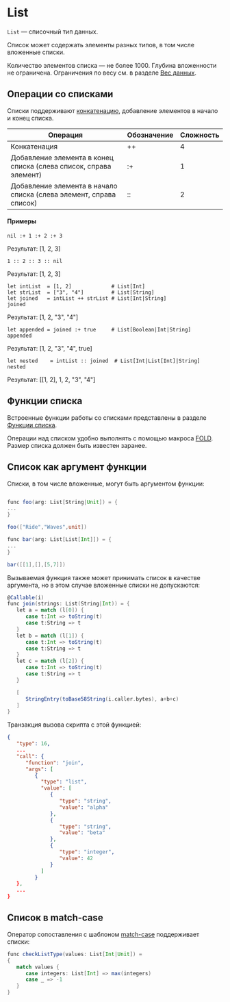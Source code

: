# List

`List` — списочный тип данных.

Список может содержать элементы разных типов, в том числе вложенные списки.

Количество элементов списка — не более 1000. Глубина вложенности не ограничена. Ограничения по весу см. в разделе [Вес данных](/ru/ride/limits/weight).

## Операции со списками

Списки поддерживают [конкатенацию](https://ru.wikipedia.org/wiki/Конкатенация), добавление элементов в начало и конец списка.

| Операция | Обозначение | Сложность |
|---|---|---|
| Конкатенация  | ++  | 4 |
| Добавление элемента в конец списка (слева список, справа элемент) | :+ | 1 |
| Добавление элемента в начало списка (слева элемент, справа список) | :: | 2 |

#### Примеры

```ride
nil :+ 1 :+ 2 :+ 3
```

Результат: [1, 2, 3]

```ride
1 :: 2 :: 3 :: nil
```

Результат: [1, 2, 3]

```ride
let intList  = [1, 2]             # List[Int]
let strList  = ["3", "4"]         # List[String]
let joined   = intList ++ strList # List[Int|String]
joined
```

Результат: [1, 2, "3", "4"]

```ride
let appended = joined :+ true     # List[Boolean|Int|String]
appended
```

Результат: [1, 2, "3", "4", true]

```ride
let nested    = intList :: joined  # List[Int|List[Int]|String]
nested
```

Результат: [[1, 2], 1, 2, "3", "4"]

## Функции списка

Встроенные функции работы со списками представлены в разделе [Функции списка](/ru/ride/functions/built-in-functions/list-functions).

Операции над списком удобно выполнять с помощью макроса [FOLD<N>](/ru/ride/fold-macro). Размер списка должен быть известен заранее.

## Список как аргумент функции

Списки, в том числе вложенные, могут быть аргументом функции:

```scala

func foo(arg: List[String|Unit]) = {
...
}

foo(["Ride","Waves",unit])
```

```scala
func bar(arg: List[List[Int]]) = {
...
}

bar([[1],[],[5,7]])
```

Вызываемая функция также может принимать список в качестве аргумента, но в этом случае вложенные списки не допускаются:

```scala
@Callable(i)
func join(strings: List(String|Int)) = {
   let a = match (l[0]) {
      case t:Int => toString(t) 
      case t:String => t
   }
   let b = match (l[1]) {
      case t:Int => toString(t) 
      case t:String => t
   }
   let c = match (l[2]) {
      case t:Int => toString(t) 
      case t:String => t
   }

   [
      StringEntry(toBase58String(i.caller.bytes), a+b+c)
   ]
}
```

Транзакция вызова скрипта с этой функцией:

```json
{
   "type": 16,
   ...
   "call": {
      "function": "join",
      "args": [
         {
           "type": "list",
           "value": [
              {
                 "type": "string",
                 "value": "alpha"
              },
              {
                 "type": "string",
                 "value": "beta"
              },
              {
                 "type": "integer",
                 "value": 42
              }
           ]
         }
   },
   ...
}
```

## Список в match-case

Оператор сопоставления с шаблоном [match-case](/ru/ride/operators/match-case) поддерживает списки:

```scala
func checkListType(values: List[Int|Unit]) =
{
   match values {
      case integers: List[Int] => max(integers)
      case _ => -1
   }
}
```
